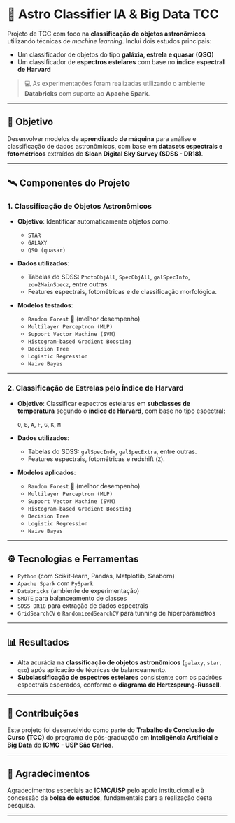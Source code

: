 # 🌌 Astro Classifier IA & Big Data TCC

Projeto de TCC com foco na **classificação de objetos astronômicos** utilizando técnicas de *machine learning*. Inclui dois estudos principais:  
- Um classificador de objetos do tipo **galáxia, estrela e quasar (QSO)**  
- Um classificador de **espectros estelares** com base no **índice espectral de Harvard**

> 💻 As experimentações foram realizadas utilizando o ambiente **Databricks** com suporte ao **Apache Spark**.

---

## 🎯 Objetivo

Desenvolver modelos de **aprendizado de máquina** para análise e classificação de dados astronômicos, com base em **datasets espectrais e fotométricos** extraídos do **Sloan Digital Sky Survey (SDSS - DR18)**.

---

## 🛰️ Componentes do Projeto

### 1. Classificação de Objetos Astronômicos

- **Objetivo**: Identificar automaticamente objetos como:
  - `STAR`
  - `GALAXY`
  - `QSO (quasar)`

- **Dados utilizados**:
  - Tabelas do SDSS: `PhotoObjAll`, `SpecObjAll`, `galSpecInfo`, `zoo2MainSpecz`, entre outras.
  - Features espectrais, fotométricas e de classificação morfológica.

- **Modelos testados**:
  - `Random Forest` 🌟 (melhor desempenho)
  - `Multilayer Perceptron (MLP)`
  - `Support Vector Machine (SVM)`
  - `Histogram-based Gradient Boosting`
  - `Decision Tree`
  - `Logistic Regression`
  - `Naive Bayes`

---

### 2. Classificação de Estrelas pelo Índice de Harvard

- **Objetivo**: Classificar espectros estelares em **subclasses de temperatura** segundo o **índice de Harvard**, com base no tipo espectral:

  `O`, `B`, `A`, `F`, `G`, `K`, `M`

- **Dados utilizados**:
  - Tabelas do SDSS: `galSpecIndx`, `galSpecExtra`, entre outras.
  - Features espectrais, fotométricas e redshift (`Z`).

- **Modelos aplicados**:
  - `Random Forest` 🌟 (melhor desempenho)
  - `Multilayer Perceptron (MLP)`
  - `Support Vector Machine (SVM)`
  - `Histogram-based Gradient Boosting`
  - `Decision Tree`
  - `Logistic Regression`
  - `Naive Bayes`

---

## ⚙️ Tecnologias e Ferramentas

- `Python` (com Scikit-learn, Pandas, Matplotlib, Seaborn)
- `Apache Spark` com `PySpark`
- `Databricks` (ambiente de experimentação)
- `SMOTE` para balanceamento de classes
- `SDSS DR18` para extração de dados espectrais
- `GridSearchCV` e `RandomizedSearchCV` para tunning de hiperparâmetros

---

## 📊 Resultados

- Alta acurácia na **classificação de objetos astronômicos** (`galaxy`, `star`, `qso`) após aplicação de técnicas de balanceamento.
- **Subclassificação de espectros estelares** consistente com os padrões espectrais esperados, conforme o **diagrama de Hertzsprung-Russell**.

---

## 🧠 Contribuições

Este projeto foi desenvolvido como parte do **Trabalho de Conclusão de Curso (TCC)** do programa de pós-graduação em **Inteligência Artificial e Big Data** do **ICMC - USP São Carlos**.

---

## 🙏 Agradecimentos

Agradecimentos especiais ao **ICMC/USP** pelo apoio institucional e à concessão da **bolsa de estudos**, fundamentais para a realização desta pesquisa.

---

